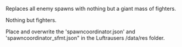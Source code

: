 Replaces all enemy spawns with nothing but a giant mass of fighters.

Nothing but fighters.


Place and overwrite the 'spawncoordinator.json' and 'spawncoordinator_sfmt.json" in the Luftrausers /data/res folder.